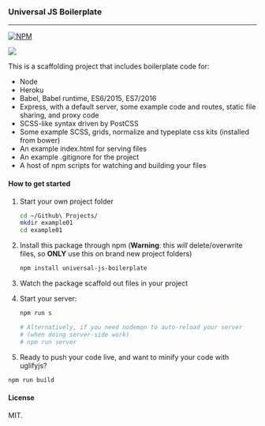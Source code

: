 ### Universal JS Boilerplate

---

[![NPM](https://nodei.co/npm/universal-js-boilerplate.png)](https://nodei.co/npm/universal-js-boilerplate/)

![](https://david-dm.org/matthiasak/universal-js-boilerplate.svg)

This is a scaffolding project that includes boilerplate code for:

- Node
- Heroku
- Babel, Babel runtime, ES6/2015, ES7/2016
- Express, with a default server, some example code and routes, static file sharing, and proxy code
- SCSS-like syntax driven by PostCSS
- Some example SCSS, grids, normalize and typeplate css kits (installed from bower)
- An example index.html for serving files
- An example .gitignore for the project
- A host of npm scripts for watching and building your files

#### How to get started

1. Start your own project folder 

    ```sh
    cd ~/Github\ Projects/
    mkdir example01
    cd example01
    ```

2. Install this package through npm (**Warning**: this _will_ delete/overwrite files, so **ONLY** use this on brand new project folders)

    ```sh
    npm install universal-js-boilerplate
    ```

3. Watch the package scaffold out files in your project
4. Start your server:

    ```sh
    npm run s

    # Alternatively, if you need nodemon to auto-reload your server 
    # (when doing server-side work)
    # npm run server
    ```

5. Ready to push your code live, and want to minify your code with uglifyjs?

```sh
npm run build
```

#### License

MIT.
